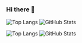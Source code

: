 ### Hi there 👋


![Top Langs](https://github-readme-stats.vercel.app/api/top-langs/?username=jamesnyakush&hide=html&layout=compact&height=220)
![GitHub Stats](https://github-readme-stats.vercel.app/api?username=jamesnyakush&show_icons=true&count_private=true&hide=contribs&line_height=25&height=215)

![Top Langs](https://github-readme-stats.vercel.app/api/top-langs/?username=jamesnyakush&hide=html&layout=compact&height=220&langs_count=6)
![GitHub Stats](https://github-readme-stats.vercel.app/api?username=jamesnyakush&show_icons=true&count_private=true&hide=contribs&line_height=24&height=220)

